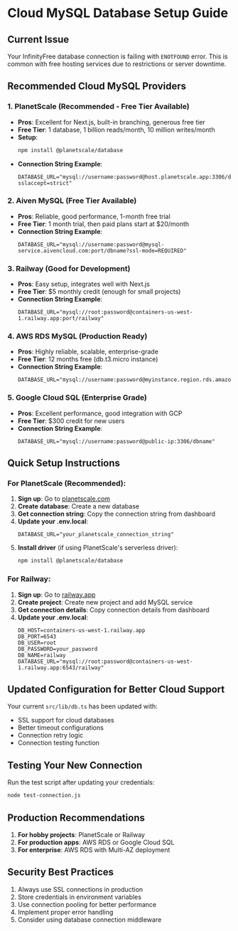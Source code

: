 # Cloud MySQL Database Setup Guide

## Current Issue
Your InfinityFree database connection is failing with `ENOTFOUND` error. This is common with free hosting services due to restrictions or server downtime.

## Recommended Cloud MySQL Providers

### 1. **PlanetScale** (Recommended - Free Tier Available)
- **Pros**: Excellent for Next.js, built-in branching, generous free tier
- **Free Tier**: 1 database, 1 billion reads/month, 10 million writes/month
- **Setup**:
  ```bash
  npm install @planetscale/database
  ```
- **Connection String Example**:
  ```
  DATABASE_URL="mysql://username:password@host.planetscale.app:3306/dbname?sslaccept=strict"
  ```

### 2. **Aiven MySQL** (Free Tier Available)
- **Pros**: Reliable, good performance, 1-month free trial
- **Free Tier**: 1 month trial, then paid plans start at $20/month
- **Connection String Example**:
  ```
  DATABASE_URL="mysql://username:password@mysql-service.aivencloud.com:port/dbname?ssl-mode=REQUIRED"
  ```

### 3. **Railway** (Good for Development)
- **Pros**: Easy setup, integrates well with Next.js
- **Free Tier**: $5 monthly credit (enough for small projects)
- **Connection String Example**:
  ```
  DATABASE_URL="mysql://root:password@containers-us-west-1.railway.app:port/railway"
  ```

### 4. **AWS RDS MySQL** (Production Ready)
- **Pros**: Highly reliable, scalable, enterprise-grade
- **Free Tier**: 12 months free (db.t3.micro instance)
- **Connection String Example**:
  ```
  DATABASE_URL="mysql://username:password@myinstance.region.rds.amazonaws.com:3306/dbname"
  ```

### 5. **Google Cloud SQL** (Enterprise Grade)
- **Pros**: Excellent performance, good integration with GCP
- **Free Tier**: $300 credit for new users
- **Connection String Example**:
  ```
  DATABASE_URL="mysql://username:password@public-ip:3306/dbname"
  ```

## Quick Setup Instructions

### For PlanetScale (Recommended):

1. **Sign up**: Go to [planetscale.com](https://planetscale.com)
2. **Create database**: Create a new database
3. **Get connection string**: Copy the connection string from dashboard
4. **Update your .env.local**:
   ```env
   DATABASE_URL="your_planetscale_connection_string"
   ```
5. **Install driver** (if using PlanetScale's serverless driver):
   ```bash
   npm install @planetscale/database
   ```

### For Railway:

1. **Sign up**: Go to [railway.app](https://railway.app)
2. **Create project**: Create new project and add MySQL service
3. **Get connection details**: Copy connection details from dashboard
4. **Update your .env.local**:
   ```env
   DB_HOST=containers-us-west-1.railway.app
   DB_PORT=6543
   DB_USER=root
   DB_PASSWORD=your_password
   DB_NAME=railway
   DATABASE_URL="mysql://root:password@containers-us-west-1.railway.app:6543/railway"
   ```

## Updated Configuration for Better Cloud Support

Your current `src/lib/db.ts` has been updated with:
- SSL support for cloud databases
- Better timeout configurations
- Connection retry logic
- Connection testing function

## Testing Your New Connection

Run the test script after updating your credentials:
```bash
node test-connection.js
```

## Production Recommendations

1. **For hobby projects**: PlanetScale or Railway
2. **For production apps**: AWS RDS or Google Cloud SQL
3. **For enterprise**: AWS RDS with Multi-AZ deployment

## Security Best Practices

1. Always use SSL connections in production
2. Store credentials in environment variables
3. Use connection pooling for better performance
4. Implement proper error handling
5. Consider using database connection middleware
